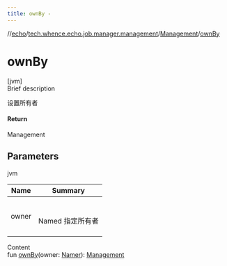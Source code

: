 ```yaml
---
title: ownBy -
---
```

//[echo](../../index.md)/[tech.whence.echo.job.manager.management](../index.md)/[Management](index.md)/[ownBy](own-by.md)



# ownBy  
[jvm]  
Brief description  


设置所有者



#### Return  


Management



## Parameters  
  
jvm  
  
|  Name|  Summary| 
|---|---|
| owner| <br><br>Named 指定所有者<br><br>
  
  
Content  
fun [ownBy](own-by.md)(owner: [Namer](../../tech.whence.echo.definition/-namer/index.md)): [Management](index.md)  



